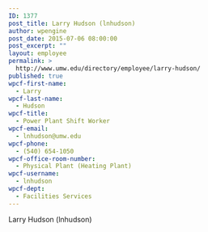 ```yaml
---
ID: 1377
post_title: Larry Hudson (lnhudson)
author: wpengine
post_date: 2015-07-06 08:00:00
post_excerpt: ""
layout: employee
permalink: >
  http://www.umw.edu/directory/employee/larry-hudson/
published: true
wpcf-first-name:
  - Larry
wpcf-last-name:
  - Hudson
wpcf-title:
  - Power Plant Shift Worker
wpcf-email:
  - lnhudson@umw.edu
wpcf-phone:
  - (540) 654-1050
wpcf-office-room-number:
  - Physical Plant (Heating Plant)
wpcf-username:
  - lnhudson
wpcf-dept:
  - Facilities Services
---
```

Larry Hudson (lnhudson)